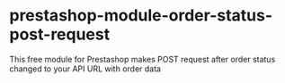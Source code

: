 # prestashop-module-order-status-post-request
This free module for Prestashop makes POST request after order status changed to your API URL with order data
